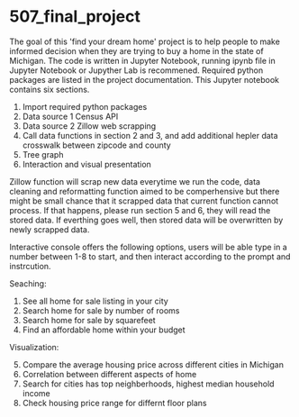 # 507_final_project 

The goal of this 'find your dream home' project is to help people to make informed decision when they are trying to buy a home in the state of Michigan. The code is written in Jupyter Notebook, running ipynb file in Jupyter Notebook or Jupyther Lab is recommened. Required python packages are listed in the project documentation. This Jupyter notebook contains six sections.

1. Import required python packages
2. Data source 1 Census API
3. Data source 2 Zillow web scrapping
4. Call data functions in section 2 and 3, and add additional hepler data crosswalk between zipcode and county
5. Tree graph
6. Interaction and visual presentation

Zillow function will scrap new data everytime we run the code, data cleaning and reformatting function aimed to be comperhensive but there might be small chance that it scrapped data that current function cannot process. If that happens, please run section 5 and 6, they will read the stored data. If everthing goes well, then stored data will be overwritten by newly scrapped data.

Interactive console offers the following options, users will be able type in a number between 1-8 to start, and then interact according to the prompt and instrcution.

Seaching:

1. See all home for sale listing in your city
2. Search home for sale by number of rooms
3. Search home for sale by squarefeet
4. Find an affordable home within your budget

Visualization:

5. Compare the average housing price across different cities in Michigan
6. Correlation between different aspects of home
7. Search for cities has top neighberhoods, highest median household income
8. Check housing price range for differnt floor plans
